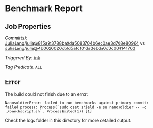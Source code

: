 # Benchmark Report

## Job Properties

*Commit(s):* [JuliaLang/julia@815a9f3788ba9da5083704b6ec0ae3d708e80964](https://github.com/JuliaLang/julia/commit/815a9f3788ba9da5083704b6ec0ae3d708e80964) vs [JuliaLang/julia@4b0626626cbfd5afcf01da3ebda0c3c684141763](https://github.com/JuliaLang/julia/commit/4b0626626cbfd5afcf01da3ebda0c3c684141763)

*Triggered By:* [link](https://github.com/JuliaLang/julia/pull/24406#issuecomment-341273552)

*Tag Predicate:* `ALL`

## Error

The build could not finish due to an error:

```
NanosoldierError: failed to run benchmarks against primary commit: failed process: Process(`sudo cset shield -e su nanosoldier -- -c ./benchscript.sh`, ProcessExited(1)) [1]
```

Check the logs folder in this directory for more detailed output.

